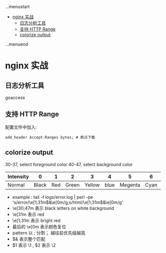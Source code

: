 ...menustart

 - [nginx 实战](#8b1ed3f8e89a45a45f67fcc9212623bf)
     - [日志分析工具](#9f9644e514e387c31a9e7e520eec5756)
     - [支持 HTTP Range](#6ddbbf1feb5c733b7f27c100ccb4cf0d)
     - [colorize output](#7d8e924c3c4202c090b5a4ee59044419)

...menuend


<h2 id="8b1ed3f8e89a45a45f67fcc9212623bf"></h2>

# nginx 实战

<h2 id="9f9644e514e387c31a9e7e520eec5756"></h2>

## 日志分析工具

goaccess


<h2 id="6ddbbf1feb5c733b7f27c100ccb4cf0d"></h2>

## 支持 HTTP Range

配置文件中加入:

```
add_header Accept-Ranges bytes; # 断点下载
```


<h2 id="7d8e924c3c4202c090b5a4ee59044419"></h2>

## colorize output

30-37, select foreground color
40-47, select background color

Intensity | 0 | 1 | 2 | 3 | 4 | 5 | 6 | 7
--- | --- | --- | --- | --- | --- | --- | --- | ---
Normal | Black | Red | Green | Yellow | blue | Megenta | Cyan | White



 - example : tail -f logs/error.log | perl -pe 's/error/\e[1;31m$&\e[0m/g;s/html/\e[1;31m$&\e[0m/g'  
 - \e[30;47m 表示 black letters on white background
 - \e[31m 表示 red
 - \e[1;31m 表示 bright red
 - 最后的 \e[0m 表示颜色复位
 - pattern 以 ; 分割； 越往前优先级越高
 - $& 表示整个匹配
 - $1 表示 \1 , $2 表示 \2





